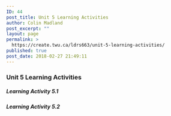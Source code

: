 ```yaml
---
ID: 44
post_title: Unit 5 Learning Activities
author: Colin Madland
post_excerpt: ""
layout: page
permalink: >
  https://create.twu.ca/ldrs663/unit-5-learning-activities/
published: true
post_date: 2018-02-27 21:49:11
---
```

### Unit 5 Learning Activities

##### Learning Activity 5.1

##### Learning Activity 5.2